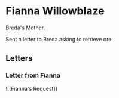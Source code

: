 # Fianna Willowblaze

Breda's Mother.

Sent a letter to Breda asking to retrieve ore.

## Letters
### Letter from Fianna
![[Fianna's Request]]









